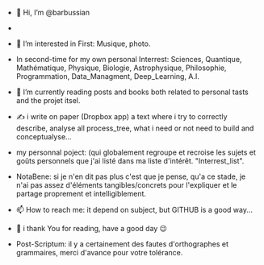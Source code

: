 - 👋 Hi, I’m @barbussian
- 
- 👀 I’m interested in First: Musique, photo.
- In second-time for my own personal Interrest: Sciences, Quantique, Mathématique, Physique, Biologie, Astrophysique, Philosophie, Programmation, Data_Managment, Deep_Learning, A.I.

- 🌱 I’m currently reading posts and books both related to personal tasts and the projet itsel.

- ✍ i write on paper (Dropbox app) a text where i try to correctly describe, analyse all process_tree, what i need or not need to build and conceptualyse...

- my personnal poject: (qui globalement regroupe et recroise les sujets et goûts personnels que j'ai listé dans ma liste d'intérêt.  "Interrest_list".

- NotaBene: si je n'en dit pas plus c'est que je pense, qu'a ce stade, je n'ai pas assez d'éléments tangibles/concrets pour l'expliquer et le partage proprement et intelligiblement.

- 📫 How to reach me: it depend on subject, but GITHUB is a good way...

- 🤝 i thank You for reading, have a good day 😉

<!---
barbussian/barbussian is a ✨ special ✨ repository because its `README.md` (this file) appears on your GitHub profile.
You can click the Preview link to take a look at your changes.
--->
- Post-Scriptum: il y a certainement des fautes d'orthographes et grammaires, merci d'avance pour votre tolérance.
